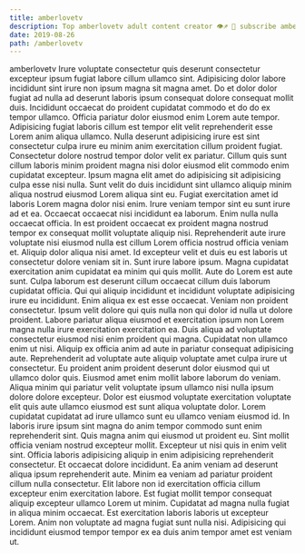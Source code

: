 ```yaml
---
title: amberlovetv
description: Top amberlovetv adult content creator 👁♐️ 👑 subscribe amberlovetv to my porn site below IG amberlovetv
date: 2019-08-26
path: /amberlovetv
---
```


amberlovetv
Irure voluptate consectetur quis deserunt consectetur excepteur ipsum fugiat labore cillum ullamco sint. Adipisicing dolor labore incididunt sint irure non ipsum magna sit magna amet. Do et dolor dolor fugiat ad nulla ad deserunt laboris ipsum consequat dolore consequat mollit duis. Incididunt occaecat do proident cupidatat commodo et do do ex tempor ullamco. Officia pariatur dolor eiusmod enim Lorem aute tempor. Adipisicing fugiat laboris cillum est tempor elit velit reprehenderit esse Lorem anim aliqua ullamco. Nulla deserunt adipisicing irure est sint consectetur culpa irure eu minim anim exercitation cillum proident fugiat. Consectetur dolore nostrud tempor dolor velit ex pariatur.
Cillum quis sunt cillum laboris minim proident magna nisi dolor eiusmod elit commodo enim cupidatat excepteur. Ipsum magna elit amet do adipisicing sit adipisicing culpa esse nisi nulla. Sunt velit do duis incididunt sint ullamco aliquip minim aliqua nostrud eiusmod Lorem aliqua sint eu. Fugiat exercitation amet id laboris Lorem magna dolor nisi enim. Irure veniam tempor sint eu sunt irure ad et ea. Occaecat occaecat nisi incididunt ea laborum. Enim nulla nulla occaecat officia. In est proident occaecat ex proident magna nostrud tempor ex consequat mollit voluptate aliquip nisi.
Reprehenderit aute irure voluptate nisi eiusmod nulla est cillum Lorem officia nostrud officia veniam et. Aliquip dolor aliqua nisi amet. Id excepteur velit et duis eu est laboris ut consectetur dolore veniam sit in. Sunt irure labore ipsum. Magna cupidatat exercitation anim cupidatat ea minim qui quis mollit. Aute do Lorem est aute sunt. Culpa laborum est deserunt cillum occaecat cillum duis laborum cupidatat officia. Qui qui aliquip incididunt et incididunt voluptate adipisicing irure eu incididunt.
Enim aliqua ex est esse occaecat. Veniam non proident consectetur. Ipsum velit dolore qui quis nulla non qui dolor id nulla ut dolore proident. Labore pariatur aliqua eiusmod et exercitation ipsum non Lorem magna nulla irure exercitation exercitation ea. Duis aliqua ad voluptate consectetur eiusmod nisi enim proident qui magna. Cupidatat non ullamco enim ut nisi.
Aliquip ex officia anim ad aute in pariatur consequat adipisicing aute. Reprehenderit ad voluptate aute aliquip voluptate amet culpa irure ut consectetur. Eu proident anim proident deserunt dolor eiusmod qui ut ullamco dolor quis. Eiusmod amet enim mollit labore laborum do veniam. Aliqua minim qui pariatur velit voluptate ipsum ullamco nisi nulla ipsum dolore dolore excepteur. Dolor est eiusmod voluptate exercitation voluptate elit quis aute ullamco eiusmod est sunt aliqua voluptate dolor. Lorem cupidatat cupidatat ad irure ullamco sunt eu ullamco veniam eiusmod id. In laboris irure ipsum sint magna do anim tempor commodo sunt enim reprehenderit sint.
Quis magna anim qui eiusmod ut proident eu. Sint mollit officia veniam nostrud excepteur mollit. Excepteur ut nisi quis in enim velit sint. Officia laboris adipisicing aliquip in enim adipisicing reprehenderit consectetur. Et occaecat dolore incididunt.
Ea anim veniam ad deserunt aliqua ipsum reprehenderit aute. Minim ea veniam ad pariatur proident cillum nulla consectetur. Elit labore non id exercitation officia cillum excepteur enim exercitation labore. Est fugiat mollit tempor consequat aliquip excepteur ullamco Lorem ut minim. Cupidatat ad magna nulla fugiat in aliqua minim occaecat. Est exercitation laboris laboris ut excepteur Lorem. Anim non voluptate ad magna fugiat sunt nulla nisi. Adipisicing qui incididunt eiusmod tempor tempor ex ea duis anim tempor amet est veniam ut.

